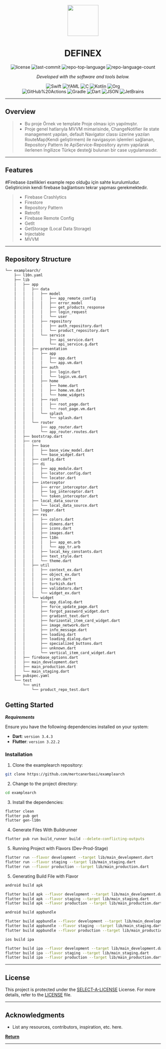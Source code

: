 <p align="center">
  <img src="https://cdn-icons-png.flaticon.com/512/6295/6295417.png" width="100" />
</p>
<p align="center">
    <h1 align="center">DEFINEX</h1>
</p>
<p align="center">
	<img src="https://img.shields.io/github/license/mertcanerbasi/examplearch?style=flat&color=0080ff" alt="license">
	<img src="https://img.shields.io/github/last-commit/mertcanerbasi/examplearch?style=flat&logo=git&logoColor=white&color=0080ff" alt="last-commit">
	<img src="https://img.shields.io/github/languages/top/mertcanerbasi/examplearch?style=flat&color=0080ff" alt="repo-top-language">
	<img src="https://img.shields.io/github/languages/count/mertcanerbasi/examplearch?style=flat&color=0080ff" alt="repo-language-count">
<p>
<p align="center">
		<em>Developed with the software and tools below.</em>
</p>
<p align="center">
	<img src="https://img.shields.io/badge/Swift-F05138.svg?style=flat&logo=Swift&logoColor=white" alt="Swift">
	<img src="https://img.shields.io/badge/YAML-CB171E.svg?style=flat&logo=YAML&logoColor=white" alt="YAML">
	<img src="https://img.shields.io/badge/C-A8B9CC.svg?style=flat&logo=C&logoColor=black" alt="C">
	<img src="https://img.shields.io/badge/Kotlin-7F52FF.svg?style=flat&logo=Kotlin&logoColor=white" alt="Kotlin">
	<img src="https://img.shields.io/badge/Org-77AA99.svg?style=flat&logo=Org&logoColor=white" alt="Org">
	<br>
	<img src="https://img.shields.io/badge/GitHub%20Actions-2088FF.svg?style=flat&logo=GitHub-Actions&logoColor=white" alt="GitHub%20Actions">
	<img src="https://img.shields.io/badge/Gradle-02303A.svg?style=flat&logo=Gradle&logoColor=white" alt="Gradle">
	<img src="https://img.shields.io/badge/Dart-0175C2.svg?style=flat&logo=Dart&logoColor=white" alt="Dart">
	<img src="https://img.shields.io/badge/JSON-000000.svg?style=flat&logo=JSON&logoColor=white" alt="JSON">
	<img src="https://img.shields.io/badge/JetBrains-000000.svg?style=flat&logo=JetBrains&logoColor=white" alt="JetBrains">
</p>
<hr>

##  Overview

 > - Bu proje Örnek ve template Proje olması için yapılmıştır.
 > - Proje genel hatlarıyla MVVM mimarisinde, ChangeNotifier ile state management yapılan, default Navigator classı üzerine yazılan RouteMap(Kendi geliştirmem) ile navigasyon işlemleri sağlanan, Repository Pattern ile ApiService-Repository ayrımı yapılarak ilerlenen Ingilizce Türkçe desteği bulunan bir case uygulamasıdır.

---

##  Features
#Firebase özellikleri example repo olduğu için sahte kurulumludur. Geliştiricinin kendi firebase bağlantısını tekrar yapması gerekmektedir.

> - Firebase Crashlytics
> - Firestore
> - Repository Pattern
> - Retrofit
> - Firebase Remote Config
> - GetIt
> - GetStorage (Local Data Storage)
> - Injectable
> - MVVM

---

##  Repository Structure

```sh
└── examplearch/
    ├── l10n.yaml
    ├── lib
    │   ├── app
    │   │   ├── data
    │   │   │   ├── model
    │   │   │   │   ├── app_remote_config
    │   │   │   │   ├── error_model
    │   │   │   │   ├── get_products_response
    │   │   │   │   ├── login_request
    │   │   │   │   └── user
    │   │   │   ├── repository
    │   │   │   │   ├── auth_repository.dart
    │   │   │   │   └── product_repository.dart
    │   │   │   └── service
    │   │   │       ├── api_service.dart
    │   │   │       └── api_service.g.dart
    │   │   ├── presentation
    │   │   │   ├── app
    │   │   │   │   ├── app.dart
    │   │   │   │   └── app.vm.dart
    │   │   │   ├── auth
    │   │   │   │   ├── login.dart
    │   │   │   │   └── login.vm.dart
    │   │   │   ├── home
    │   │   │   │   ├── home.dart
    │   │   │   │   ├── home.vm.dart
    │   │   │   │   └── home_widgets
    │   │   │   ├── root
    │   │   │   │   ├── root_page.dart
    │   │   │   │   └── root_page.vm.dart
    │   │   │   └── splash
    │   │   │       └── splash.dart
    │   │   └── router
    │   │       ├── app_router.dart
    │   │       └── app_router.routes.dart
    │   ├── bootstrap.dart
    │   ├── core
    │   │   ├── base
    │   │   │   ├── base_view_model.dart
    │   │   │   └── base_widget.dart
    │   │   ├── config.dart
    │   │   ├── di
    │   │   │   ├── app_module.dart
    │   │   │   ├── locator.config.dart
    │   │   │   └── locator.dart
    │   │   ├── interceptor
    │   │   │   ├── error_interceptor.dart
    │   │   │   ├── log_interceptor.dart
    │   │   │   └── token_interceptor.dart
    │   │   ├── local_data_source
    │   │   │   └── local_data_source.dart
    │   │   ├── logger.dart
    │   │   ├── res
    │   │   │   ├── colors.dart
    │   │   │   ├── dimens.dart
    │   │   │   ├── icons.dart
    │   │   │   ├── images.dart
    │   │   │   ├── l10n
    │   │   │   │   ├── app_en.arb
    │   │   │   │   └── app_tr.arb
    │   │   │   ├── local_key_constants.dart
    │   │   │   ├── text_style.dart
    │   │   │   └── theme.dart
    │   │   ├── util
    │   │   │   ├── context_ex.dart
    │   │   │   ├── object_ex.dart
    │   │   │   ├── siren.dart
    │   │   │   ├── turkish.dart
    │   │   │   ├── validators.dart
    │   │   │   └── widget_ex.dart
    │   │   └── widget
    │   │       ├── app_dialog.dart
    │   │       ├── force_update_page.dart
    │   │       ├── forgot_password_widget.dart
    │   │       ├── gradient_text.dart
    │   │       ├── horizontal_item_card_widget.dart
    │   │       ├── image_network.dart
    │   │       ├── info_message.dart
    │   │       ├── loading.dart
    │   │       ├── loading_dialog.dart
    │   │       ├── specialized_buttons.dart
    │   │       ├── unknown.dart
    │   │       └── vertical_item_card_widget.dart
    │   ├── firebase_options.dart
    │   ├── main_development.dart
    │   ├── main_production.dart
    │   └── main_staging.dart
    ├── pubspec.yaml
    └── test
        └── unit
            └── product_repo_test.dart
```

##  Getting Started

***Requirements***

Ensure you have the following dependencies installed on your system:

* **Dart**: `version 3.4.3`
* **Flutter**: `version 3.22.2`

###  Installation

1. Clone the examplearch repository:

```sh
git clone https://github.com/mertcanerbasi/examplearch
```

2. Change to the project directory:

```sh
cd examplearch
```

3. Install the dependencies:

```sh
flutter clean
flutter pub get
flutter gen-l10n
```
4. Generate Files With Buildrunner
```sh
flutter pub run build_runner build --delete-conflicting-outputs
```
5. Running Project with Flavors (Dev-Prod-Stage)
```sh
flutter run --flavor development --target lib/main_development.dart
flutter run --flavor staging --target lib/main_staging.dart
flutter run --flavor production --target lib/main_production.dart
```
5. Generating Build File with Flavor
```sh
android build apk

flutter build apk --flavor development --target lib/main_development.dart
flutter build apk --flavor staging --target lib/main_staging.dart
flutter build apk --flavor production --target lib/main_production.dart 

android build appbundle

flutter build appbundle --flavor development --target lib/main_development.dart
flutter build appbundle --flavor staging --target lib/main_staging.dart
flutter build appbundle --flavor production --target lib/main_production.dart

ios build ipa

flutter build ipa --flavor development --target lib/main_development.dart
flutter build ipa --flavor staging --target lib/main_staging.dart
flutter build ipa --flavor production --target lib/main_production.dart 
```


---

##  License

This project is protected under the [SELECT-A-LICENSE](https://choosealicense.com/licenses) License. For more details, refer to the [LICENSE](https://choosealicense.com/licenses/) file.

---

##  Acknowledgments

- List any resources, contributors, inspiration, etc. here.

[**Return**](#-quick-links)

---
